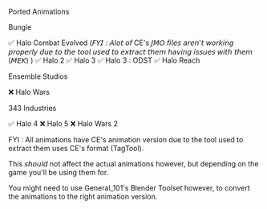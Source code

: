 Ported Animations

Bungie

✅ Halo Combat Evolved
(𝘍𝘠𝘐 : 𝘈𝘭𝘰𝘵 𝘰𝘧 CE's 𝘑𝘔𝘖 𝘧𝘪𝘭𝘦𝘴 𝘢𝘳𝘦𝘯'𝘵 𝘸𝘰𝘳𝘬𝘪𝘯𝘨 𝘱𝘳𝘰𝘱𝘦𝘳𝘭𝘺 𝘥𝘶𝘦 𝘵𝘰 𝘵𝘩𝘦 𝘵𝘰𝘰𝘭 𝘶𝘴𝘦𝘥 𝘵𝘰 𝘦𝘹𝘵𝘳𝘢𝘤𝘵 𝘵𝘩𝘦𝘮 𝘩𝘢𝘷𝘪𝘯𝘨 𝘪𝘴𝘴𝘶𝘦𝘴 𝘸𝘪𝘵𝘩 𝘵𝘩𝘦𝘮 (𝘔𝘌𝘒) )
✅ Halo 2
✅ Halo 3
✅ Halo 3 : ODST
✅ Halo Reach

Ensemble Studios

❌ Halo Wars

343 Industries

✅ Halo 4
❌ Halo 5
❌ Halo Wars 2

FYI : All animations have CE's animation version due to the tool used to extract them uses CE's format (TagTool).

This 𝘴𝘩𝘰𝘶𝘭𝘥 not affect the actual animations however, but depending on the game you'll be using them for.

You might need to use General_101's Blender Toolset however, to convert the animations to the right animation version.

